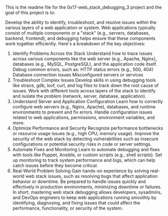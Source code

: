 This is the readme file for the 0x17-web_stack_debugging_3 project and the goal of this project is to:

Develop the ability to identify, troubleshoot, and resolve issues within the various layers of a web application or system. Web applications typically consist of multiple components or a "stack" (e.g., servers, databases, backend, frontend), and debugging helps ensure that these components work together efficiently. Here's a breakdown of the key objectives:

1. Identify Problems Across the Stack
Understand how to trace issues across various components like the web server (e.g., Apache, Nginx), databases (e.g., MySQL, PostgreSQL), and the application code itself.
Debug common errors, such as:
HTTP status errors (e.g., 500, 404)
Database connection issues
Misconfigured servers or services
2. Troubleshoot Complex Issues
Develop skills in using debugging tools like strace, gdb, lsof, curl, and log files to track down the root cause of issues.
Work with different tools across layers of the stack to identify and isolate the problem (network, server, database, application).
3. Understand Server and Application Configuration
Learn how to correctly configure web servers (e.g., Nginx, Apache), databases, and runtime environments to prevent and fix errors.
Handle configuration issues related to web applications, permissions, environment variables, and more.
4. Optimize Performance and Security
Recognize performance bottlenecks or resource usage issues (e.g., high CPU, memory usage).
Improve the security of the web stack by detecting vulnerabilities such as insecure configurations or potential security risks in code or server settings.
5. Automate Fixes and Monitoring
Learn to automate debugging and fixes with tools like Puppet, Ansible, or custom scripts (e.g., shell scripts).
Set up monitoring to track system performance and logs, which can help catch issues before they become critical.
6. Real-World Problem Solving
Gain hands-on experience by solving real-world web stack issues, such as resolving bugs that affect application behavior or downtime.
Be prepared to handle issues quickly and effectively in production environments, minimizing downtime or failures.
In short, mastering web stack debugging allows developers, sysadmins, and DevOps engineers to keep web applications running smoothly by identifying, diagnosing, and fixing issues that could affect the performance, functionality, or security of the system.







